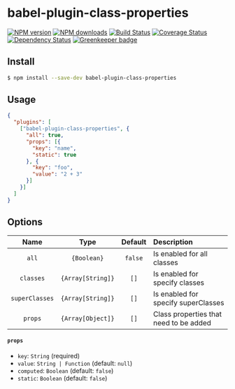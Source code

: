 babel-plugin-class-properties
======================

[![NPM version](https://img.shields.io/npm/v/babel-plugin-class-properties.svg)](https://www.npmjs.com/package/babel-plugin-class-properties)
[![NPM downloads](https://img.shields.io/npm/dm/babel-plugin-class-properties.svg)](https://www.npmjs.com/package/babel-plugin-class-properties)
[![Build Status](https://travis-ci.org/d-band/babel-plugin-class-properties.svg?branch=master)](https://travis-ci.org/d-band/babel-plugin-class-properties)
[![Coverage Status](https://coveralls.io/repos/github/d-band/babel-plugin-class-properties/badge.svg?branch=master)](https://coveralls.io/github/d-band/babel-plugin-class-properties?branch=master)
[![Dependency Status](https://david-dm.org/d-band/babel-plugin-class-properties.svg)](https://david-dm.org/d-band/babel-plugin-class-properties)
[![Greenkeeper badge](https://badges.greenkeeper.io/d-band/babel-plugin-class-properties.svg)](https://greenkeeper.io/)

## Install

```bash
$ npm install --save-dev babel-plugin-class-properties
```

## Usage

```json
{
  "plugins": [
    ["babel-plugin-class-properties", {
      "all": true,
      "props": [{
        "key": "name",
        "static": true
      }, {
        "key": "foo",
        "value": "2 + 3"
      }]
    }]
  ]
}
```

## Options

| Name | Type | Default | Description |
| :--: | :--: | :-----: | :---------- |
| `all` | `{Boolean}` | `false` | Is enabled for all classes |
| `classes` | `{Array[String]}` | `[]` | Is enabled for specify classes |
| `superClasses` | `{Array[String]}` | `[]` | Is enabled for specify superClasses |
| `props` | `{Array[Object]}` | `[]` | Class properties that need to be added |

#### `props`

- `key`: `String` (required)
- `value`: `String | Function` (default: `null`)
- `computed`: `Boolean` (default: `false`)
- `static`: `Boolean` (default: `false`)